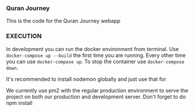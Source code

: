 ### Quran Journey
This is the code for the Quran Journey webapp

### EXECUTION
In development you can run the docker environment from terminal.
Use `docker-compose up --build` the first time you are running. Every other time you can use `docker-compose up`.
To stop the container use `docker-compose down`.

It's recommended to install nodemon globally and just use that for 


We currently use pm2 with the regular production environment to serve the project on both our production and development server.
Don't forget to do npm install
